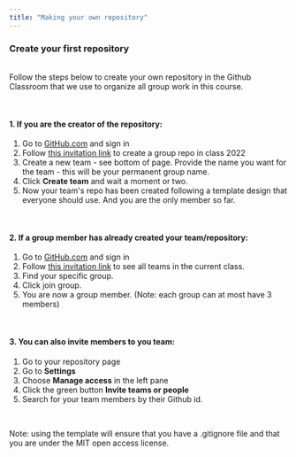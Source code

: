 ```yaml
---
title: "Making your own repository"
---
```


### Create your first repository

<br /> Follow the steps below to create your own repository in the Github Classroom that we use to organize all group work in this course. 

&nbsp;

#### 1. If you are the creator of the repository:

1. Go to [GitHub.com](https://github.com/) and sign in
2. Follow [this invitation link](https://classroom.github.com/a/BaiWsAXt) to create a group repo in class 2022
3. Create a new team - see bottom of page. Provide the name you want for the team - this will be your permanent group name. 
4. Click **Create team** and wait a moment or two.
5. Now your team's repo has been created following a template design that everyone should use. And you are the only member so far.  

&nbsp;

#### 2. If a group member has already created your team/repository:  

1. Go to [GitHub.com](https://github.com/) and sign in
2. Follow [this invitation link](https://classroom.github.com/a/BaiWsAXt) to see all teams in the current class.
3. Find your specific group.
4. Click join group.
5. You are now a group member. (Note: each group can at most have 3 members) 

&nbsp;

#### 3. You can also **invite** members to you team:

1. Go to your repository page
2. Go to **Settings** 
3. Choose **Manage access** in the left pane
4. Click the green button **Invite teams or people** 
5. Search for your team members by their Github id.  

&nbsp;

Note: using the template will ensure that you have a .gitignore file and that you are under the MIT open access license. 

&nbsp;